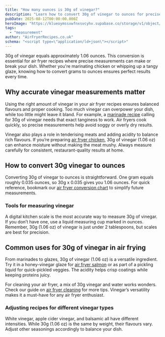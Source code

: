 ```yaml
---
title: "How many ounces is 30g of vinegar?"
description: "Learn how to convert 30g of vinegar to ounces for precise air fryer recipes. Get accurate measurements in seconds!"
pubDate: 2025-08-12T00:00:00.000Z
heroImage: "https://klueoymssxwfnxsvcyhv.supabase.co/storage/v1/object/public/md/how-many-ounces-is-30g-of-vinegar-1c365e52.webp"
tags:
  - "measurement"
author: "AirFryerRecipes.co.uk"
schema: "<script type=\"application/ld+json\"></script>"
---
```


<p>30g of vinegar equals approximately 1.06 ounces. This conversion is essential for air fryer recipes where precise measurements can make or break your dish. Whether you're marinating chicken or whipping up a tangy glaze, knowing how to convert grams to ounces ensures perfect results every time.</p>

<h2>Why accurate vinegar measurements matter</h2>  
<p>Using the right amount of vinegar in your air fryer recipes ensures balanced flavours and proper cooking. Too much vinegar can overpower your dish, while too little might leave it bland. For example, a <a href=https://www.airfryerrecipe.co.uk/recipes>marinade recipe</a> calling for 30g of vinegar needs that exact tanginess to work. Air fryers cook quickly, so precise measurements help avoid soggy or overly dry results.</p>  

<p>Vinegar also plays a role in tenderising meats and adding acidity to balance rich flavours. If you’re preparing <a href=https://www.airfryerrecipe.co.uk/recipe-category/chicken>air fryer chicken</a>, 30g of vinegar (1.06 oz) can enhance moisture without making the meat mushy. Always measure carefully for consistent, restaurant-quality results at home.</p>  

<h2>How to convert 30g vinegar to ounces</h2>  
<p>Converting 30g of vinegar to ounces is straightforward. One gram equals roughly 0.035 ounces, so 30g x 0.035 gives you 1.06 ounces. For quick reference, bookmark our <a href=https://www.airfryerrecipe.co.uk/air-fryer-conversion-chart>air fryer conversion chart</a> to simplify future measurements.</p>  

<h3>Tools for measuring vinegar</h3>  
<p>A digital kitchen scale is the most accurate way to measure 30g of vinegar. If you don’t have one, use a liquid measuring cup marked in ounces. Remember, 30g (1.06 oz) of vinegar is just under 2 tablespoons, but scales are best for precision.</p>  

<h2>Common uses for 30g of vinegar in air frying</h2>  
<p>From marinades to glazes, 30g of vinegar (1.06 oz) is a versatile ingredient. Try it in a honey-vinegar glaze for <a href=https://www.airfryerrecipe.co.uk/recipe-category/salmon>air fryer salmon</a> or as part of a pickling liquid for quick-pickled veggies. The acidity helps crisp coatings while keeping proteins juicy.</p>  

<p>For cleaning your air fryer, a mix of 30g vinegar and water works wonders. Check our guide on <a href=https://www.airfryerrecipe.co.uk/air-fryer-cleaner>air fryer cleaning</a> for more tips. Vinegar’s versatility makes it a must-have for any air fryer enthusiast.</p>  

<h3>Adjusting recipes for different vinegar types</h3>  
<p>White vinegar, apple cider vinegar, and balsamic all have different intensities. While 30g (1.06 oz) is the same by weight, their flavours vary. Adjust other seasonings accordingly to balance your dish.</p>